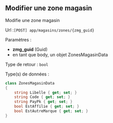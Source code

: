 ## <span id='editzonemagasin'>Modifier une zone magasin</span>

Modifie une zone magasin

Url :`[POST] app/magasins/zones/{zmg_guid}`

Paramètres : 

- **zmg_guid** (Guid)
- en tant que body, un objet ZonesMagasinData

Type de retour : `bool`

Type(s) de données :

```csharp
class ZonesMagasinData
{
	string Libelle { get; set; }
	string Code { get; set; }
	string PayPk { get; set; }
	bool EstAffilie { get; set; }
	bool EstAutreMarque { get; set; }
}

```
